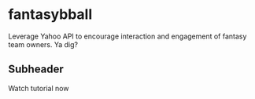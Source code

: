 # fantasybball
Leverage Yahoo API to encourage interaction and engagement of fantasy team owners. Ya dig?

## Subheader

Watch tutorial now